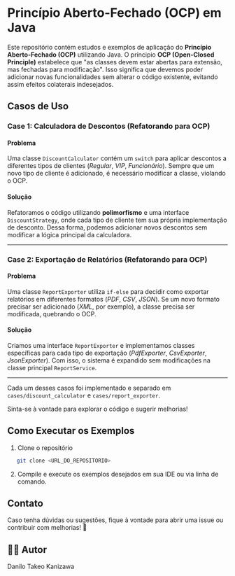 # Princípio Aberto-Fechado (OCP) em Java

Este repositório contém estudos e exemplos de aplicação do **Princípio Aberto-Fechado (OCP)** utilizando Java.
O príncipio **OCP (Open-Closed Principle)** estabelece que "as classes devem estar abertas para extensão, mas fechadas para modificação".
Isso significa que devemos poder adicionar novas funcionalidades sem alterar o código existente, evitando assim efeitos colaterais indesejados.

## Casos de Uso

### Case 1: Calculadora de Descontos (Refatorando para OCP)

#### **Problema**
Uma classe `DiscountCalculator` contém um `switch` para aplicar descontos a diferentes tipos de clientes (*Regular*, *VIP*, *Funcionário*). Sempre que um novo tipo de cliente é adicionado, é necessário modificar a classe, violando o OCP.

#### **Solução**
Refatoramos o código utilizando **polimorfismo** e uma interface `DiscountStrategy`, onde cada tipo de cliente tem sua própria implementação de desconto. Dessa forma, podemos adicionar novos descontos sem modificar a lógica principal da calculadora.

---

### Case 2: Exportação de Relatórios (Refatorando para OCP)

#### **Problema**
Uma classe `ReportExporter` utiliza `if-else` para decidir como exportar relatórios em diferentes formatos (*PDF*, *CSV*, *JSON*). Se um novo formato precisar ser adicionado (*XML*, por exemplo), a classe precisa ser modificada, quebrando o OCP.

#### **Solução**
Criamos uma interface `ReportExporter` e implementamos classes específicas para cada tipo de exportação (*PdfExporter*, *CsvExporter*, *JsonExporter*). Com isso, o sistema é expandido sem modificações na classe principal `ReportService`.

---

Cada um desses casos foi implementado e separado em `cases/discount_calculator` e `cases/report_exporter`.

Sinta-se à vontade para explorar o código e sugerir melhorias!

## Como Executar os Exemplos
1. Clone o repositório
```sh
   git clone <URL_DO_REPOSITORIO>
```
2. Compile e execute os exemplos desejados em sua IDE ou via linha de comando.

## Contato
Caso tenha dúvidas ou sugestões, fique à vontade para abrir uma issue ou contribuir com melhorias! 🚀

## 👨‍💻 Autor
Danilo Takeo Kanizawa
